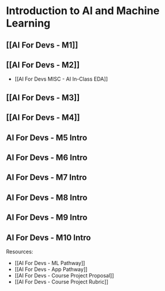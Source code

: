 # Introduction to AI and Machine Learning

## [[AI For Devs - M1]]
## [[AI For Devs - M2]]
- [[AI For Devs MISC - AI In-Class EDA]]
## [[AI For Devs - M3]]
## [[AI For Devs - M4]]
## AI For Devs - M5 Intro
## AI For Devs - M6 Intro
## AI For Devs - M7 Intro
## AI For Devs - M8 Intro
## AI For Devs - M9 Intro
## AI For Devs - M10 Intro


Resources:
- [[AI For Devs - ML Pathway]]
- [[AI For Devs - App Pathway]]
- [[AI For Devs - Course Project Proposal]]
- [[AI For Devs - Course Project Rubric]]